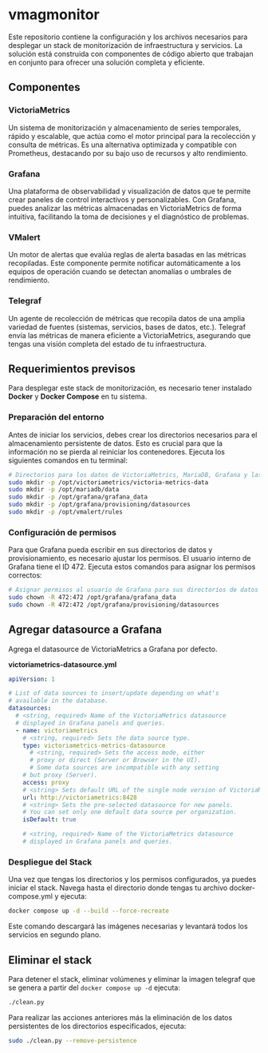 # vmagmonitor
Este repositorio contiene la configuración y los archivos necesarios para desplegar un stack de monitorización de infraestructura y servicios. La solución está construida con componentes de código abierto que trabajan en conjunto para ofrecer una solución completa y eficiente.

## Componentes
### VictoriaMetrics
Un sistema de monitorización y almacenamiento de series temporales, rápido y escalable, que actúa como el motor principal para la recolección y consulta de métricas. Es una alternativa optimizada y compatible con Prometheus, destacando por su bajo uso de recursos y alto rendimiento.

### Grafana 
Una plataforma de observabilidad y visualización de datos que te permite crear paneles de control interactivos y personalizables. Con Grafana, puedes analizar las métricas almacenadas en VictoriaMetrics de forma intuitiva, facilitando la toma de decisiones y el diagnóstico de problemas.

### VMalert
Un motor de alertas que evalúa reglas de alerta basadas en las métricas recopiladas. Este componente permite notificar automáticamente a los equipos de operación cuando se detectan anomalías o umbrales de rendimiento.

### Telegraf
Un agente de recolección de métricas que recopila datos de una amplia variedad de fuentes (sistemas, servicios, bases de datos, etc.). Telegraf envía las métricas de manera eficiente a VictoriaMetrics, asegurando que tengas una visión completa del estado de tu infraestructura.

## Requerimientos previsos
Para desplegar este stack de monitorización, es necesario tener instalado **Docker** y **Docker Compose** en tu sistema.

### Preparación del entorno
Antes de iniciar los servicios, debes crear los directorios necesarios para el almacenamiento persistente de datos. Esto es crucial para que la información no se pierda al reiniciar los contenedores.
Ejecuta los siguientes comandos en tu terminal:
```bash
# Directorios para los datos de VictoriaMetrics, MariaDB, Grafana y las reglas de vmalert
sudo mkdir -p /opt/victoriametrics/victoria-metrics-data
sudo mkdir -p /opt/mariadb/data
sudo mkdir -p /opt/grafana/grafana_data
sudo mkdir -p /opt/grafana/provisioning/datasources
sudo mkdir -p /opt/vmalert/rules
```

### Configuración de permisos
Para que Grafana pueda escribir en sus directorios de datos y provisionamiento, es necesario ajustar los permisos. El usuario interno de Grafana tiene el ID 472.
Ejecuta estos comandos para asignar los permisos correctos:
```bash
# Asignar permisos al usuario de Grafana para sus directorios de datos
sudo chown -R 472:472 /opt/grafana/grafana_data
sudo chown -R 472:472 /opt/grafana/provisioning/datasources
```

## Agregar datasource a Grafana
Agrega el datasource de VictoriaMetrics a Grafana por defecto.

**victoriametrics-datasource.yml**
```yml
apiVersion: 1

# List of data sources to insert/update depending on what's
# available in the database.
datasources:
  # <string, required> Name of the VictoriaMetrics datasource
  # displayed in Grafana panels and queries.
  - name: victoriametrics
    # <string, required> Sets the data source type.
    type: victoriametrics-metrics-datasource
      # <string, required> Sets the access mode, either
      # proxy or direct (Server or Browser in the UI).
      # Some data sources are incompatible with any setting
    # but proxy (Server).
    access: proxy
    # <string> Sets default URL of the single node version of VictoriaMetrics
    url: http://victoriametrics:8428
    # <string> Sets the pre-selected datasource for new panels.
    # You can set only one default data source per organization.
    isDefault: true

    # <string, required> Name of the VictoriaMetrics datasource
    # displayed in Grafana panels and queries.
```

### Despliegue del Stack
Una vez que tengas los directorios y los permisos configurados, ya puedes iniciar el stack. 
Navega hasta el directorio donde tengas tu archivo docker-compose.yml y ejecuta:
```bash
docker compose up -d --build --force-recreate
```
Este comando descargará las imágenes necesarias y levantará todos los servicios en segundo plano.

## Eliminar el stack 
Para detener el stack, eliminar volúmenes y eliminar la imagen telegraf que se genera a partir del `docker compose up -d` ejecuta:
```bash
./clean.py
```
Para realizar las acciones anteriores más la eliminación de los datos persistentes de los directorios especificados, ejecuta:
```bash
sudo ./clean.py --remove-persistence
```
